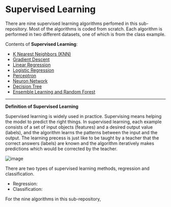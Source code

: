 # Supervised Learning

There are nine supervised learning algorithms perfomed in this sub-repository. Most of the algorithms is coded from scratch. Each algorithm is performed in two different datasets, one of which is from the class example. 

Contents of **Supervised Learning**:

* [K Nearest Neighbors (KNN)](https://github.com/cissyyang1014/DataScience_and_MachineLearning/tree/main/SupervisedLearning/K%20Nearest%20Neighbors%20(KNN))
* [Gradient Descent](https://github.com/cissyyang1014/DataScience_and_MachineLearning/tree/main/SupervisedLearning/Gradient%20Descent)
* [Linear Regression](https://github.com/cissyyang1014/DataScience_and_MachineLearning/tree/main/SupervisedLearning/Linear%20Regression)
* [Logistic Regression](https://github.com/cissyyang1014/DataScience_and_MachineLearning/tree/main/SupervisedLearning/Logistic%20Regression)
* [Perceptron](https://github.com/cissyyang1014/DataScience_and_MachineLearning/tree/main/SupervisedLearning/Perceptron)
* [Neuron Network](https://github.com/cissyyang1014/DataScience_and_MachineLearning/tree/main/SupervisedLearning/Neural%20Network)
* [Decision Tree](https://github.com/cissyyang1014/DataScience_and_MachineLearning/tree/main/SupervisedLearning/Decision%20Tree)
* [Ensemble Learning and Random Forest](https://github.com/cissyyang1014/DataScience_and_MachineLearning/tree/main/SupervisedLearning/Ensemble%20Learning%20and%20Random%20Forest)

---

**Definition of Supervised Learning**

Supervised learning is widely used in practice. Supervising means helping the model to predict the right things. In supervised learning, each example consists of a set of input objects (features) and a desired output value (labels), and the algorithm learns the patterns between the input and the output. The learning precess is just like to be taught by a teacher that the correct answers (labels) are known and the algorithm iteratively makes predictions which would be corrected by the teacher. 

![image](https://github.com/cissyyang1014/DataScience_and_MachineLearning/blob/main/SupervisedLearning/Image/Machine-Learning-Explained1.png)

There are two types of supervised learning methods, regression and classification.
* Regression:
* Classification:

For the nine algorithms in this sub-repository, 
